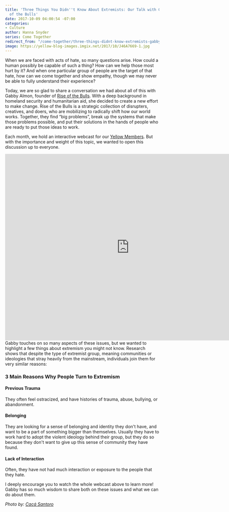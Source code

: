 ```yaml
---
title: 'Three Things You Didn''t Know About Extremists: Our Talk with Gabby of Rise
  of the Bulls'
date: 2017-10-09 04:00:54 -07:00
categories:
- Culture
author: Hanna Snyder
series: Come Together
redirect_from: "/come-together/three-things-didnt-know-extremists-gabby-rise-of-the-bulls/"
image: https://yellow-blog-images.imgix.net/2017/10/J46A7669-1.jpg
---
```


When we are faced with acts of hate, so many questions arise. How could a human
possibly be capable of such a thing? How can we help those most hurt by it? And
when one particular group of people are the target of that hate, how can we come
together and show empathy, though we may never be able to fully understand their
experience?

Today, we are so glad to share a conversation we had about all of this with
Gabby Almon, founder of [Rise of the Bulls](https://riseofthebulls.com/). With a
deep background in homeland security and humanitarian aid, she decided to create
a new effort to make change. Rise of the Bulls is a strategic collection of
disrupters, creatives, and doers, who are mobilizing to radically shift how our
world works. Together, they find “big problems”, break up the systems that make
those problems possible, and put their solutions in the hands of people who are
ready to put those ideas to work.

Each month, we hold an interactive webcast for our
[Yellow Members](http://yellowco.co/membership/). But with the importance and
weight of this topic, we wanted to open this discussion up to everyone.

<iframe src="https://player.vimeo.com/video/235411543" width="810" height="608" frameborder="0" allowfullscreen="allowfullscreen"></iframe>  
Gabby touches on so many aspects of these issues, but we wanted to highlight a few things about extremism you might not know. Research shows that despite the type of extremist group, meaning communities or ideologies that stray heavily from the mainstream, individuals join them for very similar reasons:

### 3 Main Reasons Why People Turn to Extremism

#### Previous Trauma

They often feel ostracized, and have histories of trauma, abuse, bullying, or
abandonment.

#### Belonging

They are looking for a sense of belonging and identity they don't have, and want
to be a part of something bigger than themselves. Usually they have to work hard
to adopt the violent ideology behind their group, but they do so because they
don't want to give up this sense of community they have found.

#### Lack of Interaction

Often, they have not had much interaction or exposure to the people that they
hate.

I deeply encourage you to watch the whole webcast above to learn more! Gabby has
so much wisdom to share both on these issues and what we can do about them.

_Photo by: [Cacá Santoro](http://cacasantoro.com/)_
